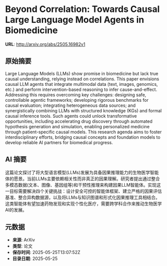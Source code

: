 # Beyond Correlation: Towards Causal Large Language Model Agents in Biomedicine

**URL**: http://arxiv.org/abs/2505.16982v1

## 原始摘要

Large Language Models (LLMs) show promise in biomedicine but lack true causal
understanding, relying instead on correlations. This paper envisions causal LLM
agents that integrate multimodal data (text, images, genomics, etc.) and
perform intervention-based reasoning to infer cause-and-effect. Addressing this
requires overcoming key challenges: designing safe, controllable agentic
frameworks; developing rigorous benchmarks for causal evaluation; integrating
heterogeneous data sources; and synergistically combining LLMs with structured
knowledge (KGs) and formal causal inference tools. Such agents could unlock
transformative opportunities, including accelerating drug discovery through
automated hypothesis generation and simulation, enabling personalized medicine
through patient-specific causal models. This research agenda aims to foster
interdisciplinary efforts, bridging causal concepts and foundation models to
develop reliable AI partners for biomedical progress.


## AI 摘要

这篇论文探讨了将大型语言模型(LLMs)发展为具备因果推理能力的生物医学智能体的愿景。当前LLMs主要依赖相关性而非真正的因果理解。研究者提出通过整合多模态数据(文本、图像、基因组等)和干预性推理来构建因果LLM智能体。实现这一目标需要解决四个关键挑战：设计安全可控的智能体框架、建立严格的因果评估基准、整合异构数据源，以及将LLMs与知识图谱和形式化因果推理工具相结合。这类智能体有望加速药物发现和实现个性化医疗，需要跨学科合作来推动生物医学AI的发展。

## 元数据

- **来源**: ArXiv
- **类型**: 论文
- **保存时间**: 2025-05-25T13:07:52Z
- **目录日期**: 2025-05-25
